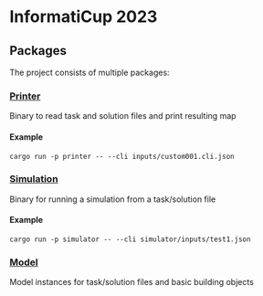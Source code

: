 # InformatiCup 2023

## Packages

The project consists of multiple packages:

### [Printer](./printer/)
Binary to read task and solution files and print resulting map

#### Example
```
cargo run -p printer -- --cli inputs/custom001.cli.json
```

### [Simulation](./simulation/)
Binary for running a simulation from a task/solution file

#### Example
```
cargo run -p simulator -- --cli simulator/inputs/test1.json
```

### [Model](./model/)
Model instances for task/solution files and basic building objects